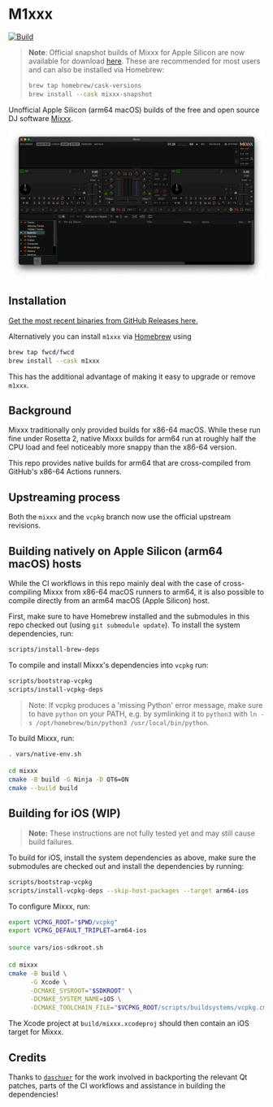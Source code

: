 # M1xxx

[![Build](https://github.com/fwcd/m1xxx/actions/workflows/build.yml/badge.svg)](https://github.com/fwcd/m1xxx/actions/workflows/build.yml)

> **Note**: Official snapshot builds of Mixxx for Apple Silicon are now available for download [here](https://mixxx.org/download/#testing). These are recommended for most users and can also be installed via Homebrew:
> ```bash
> brew tap homebrew/cask-versions
> brew install --cask mixxx-snapshot
> ```

Unofficial Apple Silicon (arm64 macOS) builds of the free and open source DJ software [Mixxx](https://mixxx.org/).

![Screenshot](images/screenshot.png)

## Installation

[Get the most recent binaries from GitHub Releases here.](https://github.com/fwcd/m1xxx/releases)

Alternatively you can install `m1xxx` via [Homebrew](https://brew.sh/) using

```sh
brew tap fwcd/fwcd
brew install --cask m1xxx
```

This has the additional advantage of making it easy to upgrade or remove `m1xxx`.

## Background

Mixxx traditionally only provided builds for x86-64 macOS. While these run fine under Rosetta 2, native Mixxx builds for arm64 run at roughly half the CPU load and feel noticeably more snappy than the x86-64 version.

This repo provides native builds for arm64 that are cross-compiled from GitHub's x86-64 Actions runners.

## Upstreaming process

Both the `mixxx` and the `vcpkg` branch now use the official upstream revisions.

## Building natively on Apple Silicon (arm64 macOS) hosts

While the CI workflows in this repo mainly deal with the case of cross-compiling Mixxx from x86-64 macOS runners to arm64, it is also possible to compile directly from an arm64 macOS (Apple Silicon) host.

First, make sure to have Homebrew installed and the submodules in this repo checked out (using `git submodule update`). To install the system dependencies, run:

```sh
scripts/install-brew-deps
```

To compile and install Mixxx's dependencies into `vcpkg` run:

```sh
scripts/bootstrap-vcpkg
scripts/install-vcpkg-deps
```

> Note: If vcpkg produces a 'missing Python' error message, make sure to have `python` on your PATH, e.g. by symlinking it to `python3` with `ln -s /opt/homebrew/bin/python3 /usr/local/bin/python`.

To build Mixxx, run:

```sh
. vars/native-env.sh

cd mixxx
cmake -B build -G Ninja -D QT6=ON
cmake --build build
```

## Building for iOS (WIP)

> **Note:** These instructions are not fully tested yet and may still cause build failures.

To build for iOS, install the system dependencies as above, make sure the submodules are checked out and install the dependencies by running:

```sh
scripts/bootstrap-vcpkg
scripts/install-vcpkg-deps --skip-host-packages --target arm64-ios
```

To configure Mixxx, run:

```sh
export VCPKG_ROOT="$PWD/vcpkg"
export VCPKG_DEFAULT_TRIPLET=arm64-ios

source vars/ios-sdkroot.sh

cd mixxx
cmake -B build \
      -G Xcode \
      -DCMAKE_SYSROOT="$SDKROOT" \
      -DCMAKE_SYSTEM_NAME=iOS \
      -DCMAKE_TOOLCHAIN_FILE="$VCPKG_ROOT/scripts/buildsystems/vcpkg.cmake"
```

The Xcode project at `build/mixxx.xcodeproj` should then contain an iOS target for Mixxx.

## Credits

Thanks to [`daschuer`](https://github.com/daschuer) for the work involved in backporting the relevant Qt patches, parts of the CI workflows and assistance in building the dependencies!
